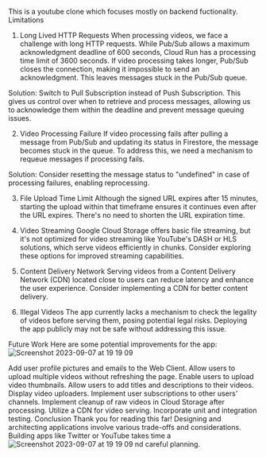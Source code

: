 This is a youtube clone which focuses mostly on backend fuctionality.
Limitations
1. Long Lived HTTP Requests
When processing videos, we face a challenge with long HTTP requests. While Pub/Sub allows a maximum acknowledgment deadline of 600 seconds, Cloud Run has a processing time limit of 3600 seconds. If video processing takes longer, Pub/Sub closes the connection, making it impossible to send an acknowledgment. This leaves messages stuck in the Pub/Sub queue.

Solution: Switch to Pull Subscription instead of Push Subscription. This gives us control over when to retrieve and process messages, allowing us to acknowledge them within the deadline and prevent message queuing issues.

2. Video Processing Failure
If video processing fails after pulling a message from Pub/Sub and updating its status in Firestore, the message becomes stuck in the queue. To address this, we need a mechanism to requeue messages if processing fails.

Solution: Consider resetting the message status to "undefined" in case of processing failures, enabling reprocessing.

3. File Upload Time Limit
Although the signed URL expires after 15 minutes, starting the upload within that timeframe ensures it continues even after the URL expires. There's no need to shorten the URL expiration time.

4. Video Streaming
Google Cloud Storage offers basic file streaming, but it's not optimized for video streaming like YouTube's DASH or HLS solutions, which serve videos efficiently in chunks. Consider exploring these options for improved streaming capabilities.

5. Content Delivery Network
Serving videos from a Content Delivery Network (CDN) located close to users can reduce latency and enhance the user experience. Consider implementing a CDN for better content delivery.

6. Illegal Videos
The app currently lacks a mechanism to check the legality of videos before serving them, posing potential legal risks. Deploying the app publicly may not be safe without addressing this issue.

Future Work
Here are some potential improvements for the app:![Screenshot 2023-09-07 at 19 19 09](https://github.com/Ibrahim-Hashem/youtube-backend-clone/assets/62023426/acf04585-0db2-4015-a1ce-6ff800cb6084)


Add user profile pictures and emails to the Web Client.
Allow users to upload multiple videos without refreshing the page.
Enable users to upload video thumbnails.
Allow users to add titles and descriptions to their videos.
Display video uploaders.
Implement user subscriptions to other users' channels.
Implement cleanup of raw videos in Cloud Storage after processing.
Utilize a CDN for video serving.
Incorporate unit and integration testing.
Conclusion
Thank you for reading this far! Designing and architecting applications involve various trade-offs and considerations. Building apps like Twitter or YouTube takes time a![Screenshot 2023-09-07 at 19 19 09](https://github.com/Ibrahim-Hashem/youtube-backend-clone/assets/62023426/3613f00b-6f25-49b8-98d3-5be55315bd16)
nd careful planning.
